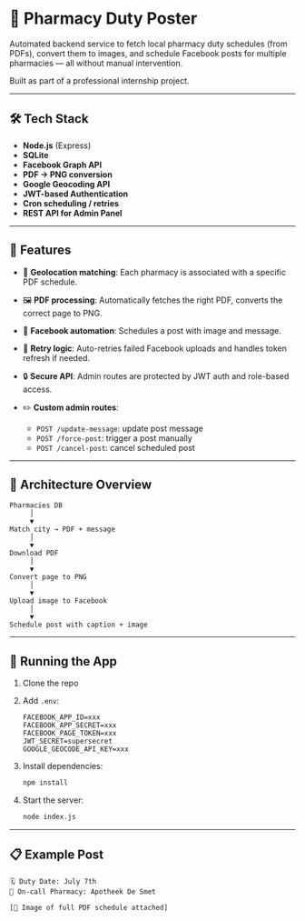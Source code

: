 # 🧪 Pharmacy Duty Poster

Automated backend service to fetch local pharmacy duty schedules (from PDFs), convert them to images, and schedule Facebook posts for multiple pharmacies — all without manual intervention.

Built as part of a professional internship project.

---

## 🛠️ Tech Stack

* **Node.js** (Express)
* **SQLite**
* **Facebook Graph API**
* **PDF → PNG conversion** 
* **Google Geocoding API** 
* **JWT-based Authentication**
* **Cron scheduling / retries**
* **REST API for Admin Panel**

---

## 🧹 Features

* 📍 **Geolocation matching**: Each pharmacy is associated with a specific PDF schedule.
* 🖼️ **PDF processing**: Automatically fetches the right PDF, converts the correct page to PNG.
* 🛄 **Facebook automation**: Schedules a post with image and message.
* 🔁 **Retry logic**: Auto-retries failed Facebook uploads and handles token refresh if needed.
* 🔒 **Secure API**: Admin routes are protected by JWT auth and role-based access.
* ✏️ **Custom admin routes**:

  * `POST /update-message`: update post message 
  * `POST /force-post`: trigger a post manually
  * `POST /cancel-post`: cancel scheduled post

---

## 🧠 Architecture Overview

```
Pharmacies DB
     │
     ▼
Match city → PDF + message
     │
     ▼
Download PDF
     │
     ▼
Convert page to PNG
     │
     ▼
Upload image to Facebook
     │
     ▼
Schedule post with caption + image
```

---

## 🚀 Running the App

1. Clone the repo
2. Add `.env`:

   ```env
   FACEBOOK_APP_ID=xxx
   FACEBOOK_APP_SECRET=xxx
   FACEBOOK_PAGE_TOKEN=xxx
   JWT_SECRET=supersecret
   GOOGLE_GEOCODE_API_KEY=xxx
   ```
3. Install dependencies:

   ```bash
   npm install
   ```
4. Start the server:

   ```bash
   node index.js
   ```

---

## 📋 Example Post

```
🗓️ Duty Date: July 7th
💊 On-call Pharmacy: Apotheek De Smet

[📸 Image of full PDF schedule attached]
```


